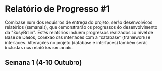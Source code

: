 # Relatório de Progresso #1

Com base num dos requisitos de entrega do projeto, serão desenvolvidos relatórios (semanais), que demonstrarão os progressos do desenvolvimento da "BusyBrain". Estes relatórios incluem progressos realizados ao nivel de Base de Dados, conexão das interfaces com a "database" (framework) e interfaces. Alterações no projeto (database e interfaces) também serão incluidas nos relatórios semanais.

## Semana 1 (4-10 Outubro)








